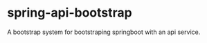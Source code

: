 spring-api-bootstrap
====================

A bootstrap system for bootstraping springboot with an api service.

